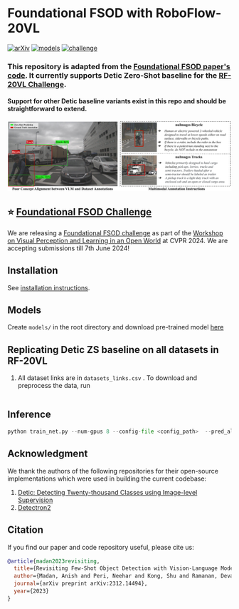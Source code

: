 # Foundational FSOD with RoboFlow-20VL
[![arXiv](https://img.shields.io/badge/arXiv-2312.14494-b31b1b.svg)](https://arxiv.org/abs/2312.14494)
[![models](https://img.shields.io/badge/🤗HuggingFace-Model-yellow)](https://huggingface.co/anishmadan23/foundational_fsod/tree/main)
[![challenge](https://img.shields.io/badge/EvalAI-FSOD_Challenge-green)](https://eval.ai/web/challenges/challenge-page/2459/overview)

### This repository is adapted from the [Foundational FSOD paper's code](https://github.com/anishmadan23/foundational_fsod). It currently supports Detic Zero-Shot baseline for the [RF-20VL Challenge](https://eval.ai/web/challenges/challenge-page/2459/overview). 

#### Support for other Detic baseline variants exist in this repo and should be straightforward to extend.
<!-- ## SWITCH TO MQDET BRANCH FOR RUNNING MQDET EXPTS
## IMP NOTE: Use [the test_set.json](https://huggingface.co/anishmadan23/foundational_fsod/blob/main/nuimages_coco_fmt/annotations/test_set.json) file for evaluating performance. -->

<!-- #### [Anish Madan](https://anishmadan23.github.io/), [Neehar Peri](https://www.neeharperi.com/), [Shu Kong](https://aimerykong.github.io/), [Deva Ramanan](https://www.cs.cmu.edu/~deva/) -->

![teaser.png](assets/teaser.png)

## :star: [Foundational FSOD Challenge](https://eval.ai/web/challenges/challenge-page/2270/overview)
We are releasing a [Foundational FSOD challenge](https://eval.ai/web/challenges/challenge-page/2270/overview) as part of the [Workshop on Visual Perception and Learning in an Open World](https://vplow.github.io/vplow_4th.html) at CVPR 2024. We are accepting submissions till 7th June 2024! 

## Installation
See [installation instructions](docs/INSTALL.md).

## Models
Create `models/` in the root directory and download pre-trained model [here](https://huggingface.co/anishmadan23/foundational_fsod/tree/main/pretrained_models/)

## Replicating Detic ZS baseline on all datasets in RF-20VL

1. All dataset links are in `datasets_links.csv` . To download and preprocess the data, run 
   ```python
   

## Inference

```python 
python train_net.py --num-gpus 8 --config-file <config_path>  --pred_all_class --eval-only  MODEL.WEIGHTS <model_path> OUTPUT_DIR_PREFIX <root_output_dir>
```

## Acknowledgment
We thank the authors of the following repositories for their open-source implementations which were used in building the current codebase:
1. [Detic: Detecting Twenty-thousand Classes using Image-level Supervision](https://github.com/facebookresearch/Detic)
2. [Detectron2](https://github.com/facebookresearch/detectron2)

## Citation
If you find our paper and code repository useful, please cite us:
```bib
@article{madan2023revisiting,
  title={Revisiting Few-Shot Object Detection with Vision-Language Models},
  author={Madan, Anish and Peri, Neehar and Kong, Shu and Ramanan, Deva},
  journal={arXiv preprint arXiv:2312.14494},
  year={2023}
}
```
